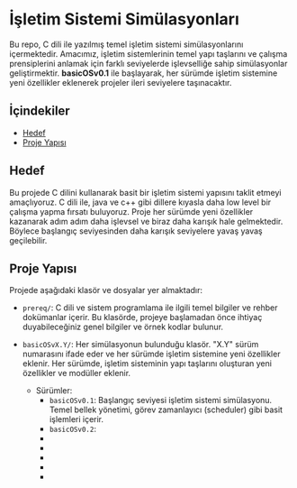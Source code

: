 # İşletim Sistemi Simülasyonları

Bu repo, C dili ile yazılmış temel işletim sistemi simülasyonlarını içermektedir. Amacımız, işletim sistemlerinin temel yapı taşlarını ve çalışma prensiplerini anlamak için farklı seviyelerde işlevselliğe sahip simülasyonlar geliştirmektir. **basicOSv0.1** ile başlayarak, her sürümde işletim sistemine yeni özellikler eklenerek projeler ileri seviyelere taşınacaktır.

## İçindekiler

- [Hedef](#hedef)
- [Proje Yapısı](#proje-yapısı)


## Hedef

Bu projede C dilini kullanarak basit bir işletim sistemi yapısını taklit etmeyi amaçlıyoruz. C dili ile, java ve c++ gibi dillere kıyasla daha low level bir çalışma yapma fırsatı buluyoruz. Proje her sürümde yeni özellikler kazanarak adım adım daha işlevsel ve biraz daha karışık hale gelmektedir. Böylece başlangıç seviyesinden daha karışık seviyelere yavaş yavaş geçilebilir.


## Proje Yapısı

Projede aşağıdaki klasör ve dosyalar yer almaktadır:

- `prereq/`: C dili ve sistem programlama ile ilgili temel bilgiler ve rehber dokümanlar içerir. Bu klasörde, projeye başlamadan önce ihtiyaç duyabileceğiniz genel bilgiler ve örnek kodlar bulunur.

- `basicOSvX.Y/`: Her simülasyonun bulunduğu klasör. "X.Y" sürüm numarasını ifade eder ve her sürümde işletim sistemine yeni özellikler eklenir. Her sürümde, işletim sisteminin yapı taşlarını oluşturan yeni özellikler ve modüller eklenir.
  - Sürümler:
    - `basicOSv0.1`: Başlangıç seviyesi işletim sistemi simülasyonu. Temel bellek yönetimi, görev zamanlayıcı (scheduler) gibi basit işlemleri içerir.
    - `basicOSv0.2`: 
    - 
    - 
    - 
    - 
    - 

